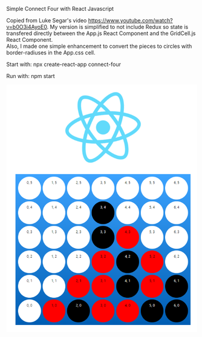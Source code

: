 Simple Connect Four with React Javascript

Copied from Luke Segar's video https://www.youtube.com/watch?v=b0O3i4AyoE0.
My version is simplified to not include Redux so state is transfered directly between the App.js React Component and the GridCell.js React Component.  
Also, I made one simple enhancement to convert the pieces to circles with border-radiuses in the App.css cell.

Start with:
npx create-react-app connect-four

Run with:
npm start

![Connect Four React](img/connect-four-react.png)
